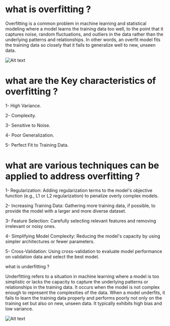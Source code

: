# what is overfitting ?

Overfitting is a common problem in machine learning and statistical modeling where a model learns the training data too well, to the point that it captures noise, random fluctuations, and outliers in the data rather than the underlying patterns and relationships. In other words, an overfit model fits the training data so closely that it fails to generalize well to new, unseen data.

![Alt text](https://th.bing.com/th/id/OIP.6dU52VqZASz0G9MWs3dXIQAAAA?pid=ImgDet&rs=1)

# what are the Key characteristics of overfitting ?
1- High Variance.

2- Complexity.

3- Sensitive to Noise.

4- Poor Generalization.

5- Perfect Fit to Training Data.

# what are various techniques can be applied to address overfitting  ?

1- Regularization: Adding regularization terms to the model's objective function (e.g., L1 or L2 regularization) to penalize overly complex models.

2- Increasing Training Data: Gathering more training data, if possible, to provide the model with a larger and more diverse dataset.

3- Feature Selection: Carefully selecting relevant features and removing irrelevant or noisy ones.

4- Simplifying Model Complexity: Reducing the model's capacity by using simpler architectures or fewer parameters.

5- Cross-Validation: Using cross-validation to evaluate model performance on validation data and select the best model.



what is underfitting ?

Underfitting refers to a situation in machine learning where a model is too simplistic or lacks the capacity to capture the underlying patterns or relationships in the training data. It occurs when the model is not complex enough to represent the complexities of the data.
When a model underfits, it fails to learn the training data properly and performs poorly not only on the training set but also on new, unseen data. It typically exhibits high bias and low variance.

![Alt text](https://trantheanh.github.io/assets/content_images/ml10-02.png)

